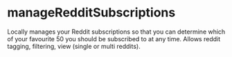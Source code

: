 manageRedditSubscriptions
=========================

Locally manages your Reddit subscriptions so that you can determine which of your favourite 50 you should be subscribed to at any time. Allows reddit tagging, filtering, view (single or multi reddits).
